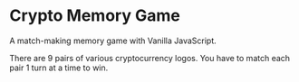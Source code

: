 # Crypto Memory Game

A match-making memory game with Vanilla JavaScript.

There are 9 pairs of various cryptocurrency logos. You have to match each pair 1 turn at a time to win.
